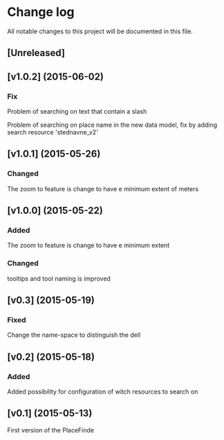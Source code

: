 # Change log
All notable changes to this project will be documented in this file.

## [Unreleased]

## [v1.0.2] (2015-06-02)
### Fix
Problem of searching on text that contain a slash

Problem of searching on place name in the new data model, fix by adding search resource 'stednavne_v2'

## [v1.0.1] (2015-05-26)
### Changed
The zoom to feature is change to have e minimum extent of meters

## [v1.0.0] (2015-05-22)
### Added
The zoom to feature is change to have e minimum extent

### Changed
tooltips and tool naming is improved

## [v0.3] (2015-05-19)
### Fixed
Change the name-space to distinguish the dell

## [v0.2] (2015-05-18)
### Added
Added possibility for configuration of witch resources to search on

## [v0.1] (2015-05-13)
First version of the PlaceFinde